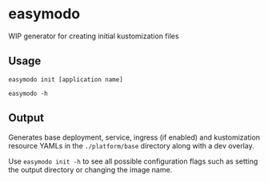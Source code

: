 # easymodo
WIP generator for creating initial kustomization files

## Usage

`easymodo init [application name]`

`easymodo -h`

## Output

Generates base deployment, service, ingress (if enabled) and kustomization resource YAMLs in the `./platform/base` directory along
with a dev overlay.

Use `easymodo init -h` to see all possible configuration flags such as setting the output directory or changing the image name.


